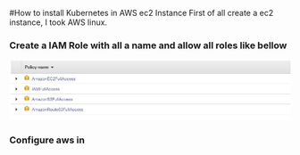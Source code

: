 #How to install Kubernetes in AWS ec2 Instance
First of all create a ec2 instance, I took AWS linux.

### Create a IAM Role with all a name and allow all roles like bellow
![role](/kubernetes/role.JPG)

### Configure aws in
